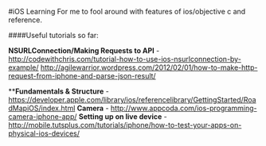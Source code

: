 #iOS Learning
For me to fool around with features of ios/objective c and reference.

####Useful tutorials so far:

**NSURLConnection/Making Requests to API** - http://codewithchris.com/tutorial-how-to-use-ios-nsurlconnection-by-example/
http://agilewarrior.wordpress.com/2012/02/01/how-to-make-http-request-from-iphone-and-parse-json-result/

****Fundamentals & Structure** - https://developer.apple.com/library/ios/referencelibrary/GettingStarted/RoadMapiOS/index.html
**Camera** - http://www.appcoda.com/ios-programming-camera-iphone-app/
**Setting up on live device** - http://mobile.tutsplus.com/tutorials/iphone/how-to-test-your-apps-on-physical-ios-devices/